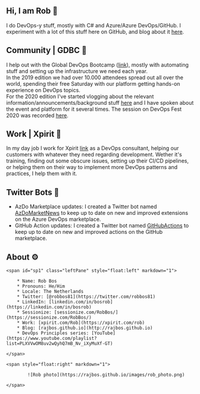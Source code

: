 ## Hi, I am Rob :wave:
I do DevOps-y stuff, mostly with C# and Azure/Azure DevOps/GitHub.
I experiment with a lot of this stuff here on GitHub, and blog about it [here](https://rajbos.github.io).

## Community | GDBC :otter:
I help out with the Global DevOps Bootcamp ([link](https://globaldevopsbootcamp.com)), mostly with automating stuff and setting up the infrastructure we need each year.  
In the 2019 edition we had over 10.000 attendees spread out all over the world, spending their free Saturday with our platform getting hands-on experience on DevOps topics.  
For the 2020 edition I've started vlogging about the relevant information/announcements/background stuff [here](https://www.youtube.com/playlist?list=PLCnpc4jNC9lBWh-oq3aaPfFP5_tUMy7ZJ) and I have spoken about the event and platform for it several times. The session on DevOps Fest 2020 was recorded [here](https://www.youtube.com/watch?v=JJOnXj3pbKU&list=PLuOBDBq7MW73LKG7492aCRpSkLqqlJp32&index=25).

## Work | Xpirit :hammer:
In my day job I work for Xpirit [link](https://www.xpirit.com/rob) as a DevOps consultant, helping our customers with whatever they need regarding development. 
Wether it's training, finding out some obscure issues, setting up their CI/CD pipelines, or helping them on their way to implement more DevOps patterns and practices, I help them with it.

## Twitter Bots :robot:
* AzDo Marketplace updates: I created a Twitter bot named [AzDoMarketNews](https://twitter.com/azdomarketnews) to keep up to date on new and improved extensions on the Azure DevOps marketplace.
* GitHub Action updates: I created a Twitter bot named [GitHubActions](https://twitter.com/GitHubActions) to keep up to date on new and improved actions on the GitHub marketplace.

## About :gear:
<style>
.leftPane {
 float:left;
}
</style>

    <span id="sp1" class="leftPane" style="float:left" markdown="1">

        * Name: Rob Bos
        * Pronouns: He/Him
        * Locale: The Netherlands
        * Twitter: [@robbos81](https://twitter.com/robbos81)
        * LinkedIn: [linkedin.com/in/bosrob](https://linkedin.com/in/bosrob)
        * Sessionize: [sessionize.com/RobBos/](https://sessionize.com/RobBos/)
        * Work: [xpirit.com/Rob](https://xpirit.com/rob)
        * Blog: [rajbos.github.io](http://rajbos.github.io)
        * DevOps Principles series: [YouTube](https://www.youtube.com/playlist?list=PLXVVwOM8uv2wQyhQ7mB_Nv_iXyMuXf-GT)

    </span>

    <span style="float:right" markdown="1">

            ![Rob photo](https://rajbos.github.io/images/rob_photo.png)

    </span>

</div>